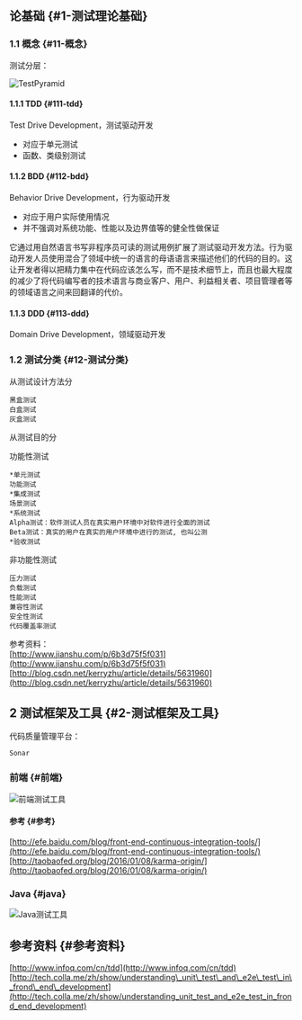 ## 论基础 {#1-测试理论基础}

### 1.1 概念 {#11-概念}

测试分层：

![](https://hxgqh.gitbooks.io/testautomization/content/files/TestPyramid.png "TestPyramid")

#### 1.1.1 TDD {#111-tdd}

Test Drive Development，测试驱动开发

* 对应于单元测试
* 函数、类级别测试

#### 1.1.2 BDD {#112-bdd}

Behavior Drive Development，行为驱动开发

* 对应于用户实际使用情况
* 并不强调对系统功能、性能以及边界值等的健全性做保证

它通过用自然语言书写非程序员可读的测试用例扩展了测试驱动开发方法。行为驱动开发人员使用混合了领域中统一的语言的母语语言来描述他们的代码的目的。这让开发者得以把精力集中在代码应该怎么写，而不是技术细节上，而且也最大程度的减少了将代码编写者的技术语言与商业客户、用户、利益相关者、项目管理者等的领域语言之间来回翻译的代价。

#### 1.1.3 DDD {#113-ddd}

Domain Drive Development，领域驱动开发

### 1.2 测试分类 {#12-测试分类}

从测试设计方法分

```
黑盒测试
白盒测试
灰盒测试
```

从测试目的分

功能性测试

```
*单元测试
功能测试
*集成测试
场景测试
*系统测试
Alpha测试：软件测试人员在真实用户环境中对软件进行全面的测试
Beta测试：真实的用户在真实的用户环境中进行的测试, 也叫公测
*验收测试
```

非功能性测试

```
压力测试
负载测试
性能测试
兼容性测试
安全性测试
代码覆盖率测试
```

参考资料：  
[http://www.jianshu.com/p/6b3d75f5f031](http://www.jianshu.com/p/6b3d75f5f031)  
[http://blog.csdn.net/kerryzhu/article/details/5631960](http://blog.csdn.net/kerryzhu/article/details/5631960)

## 2 测试框架及工具 {#2-测试框架及工具}

代码质量管理平台：

```
Sonar
```

### 前端 {#前端}

![](https://hxgqh.gitbooks.io/testautomization/content/files/前端测试工具.svg "前端测试工具")

#### 参考 {#参考}

[http://efe.baidu.com/blog/front-end-continuous-integration-tools/](http://efe.baidu.com/blog/front-end-continuous-integration-tools/)[http://taobaofed.org/blog/2016/01/08/karma-origin/](http://taobaofed.org/blog/2016/01/08/karma-origin/)

### Java {#java}

![](https://hxgqh.gitbooks.io/testautomization/content/files/Java测试工具.svg "Java测试工具")

## 参考资料 {#参考资料}

[http://www.infoq.com/cn/tdd](http://www.infoq.com/cn/tdd)[http://tech.colla.me/zh/show/understanding\_unit\_test\_and\_e2e\_test\_in\_frond\_end\_development](http://tech.colla.me/zh/show/understanding_unit_test_and_e2e_test_in_frond_end_development)

